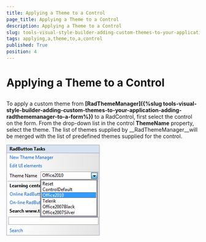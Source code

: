 ```yaml
---
title: Applying a Theme to a Control
page_title: Applying a Theme to a Control
description: Applying a Theme to a Control
slug: tools-visual-style-builder-adding-custom-themes-to-your-application-applying-a-theme-to-a-control
tags: applying,a,theme,to,a,control
published: True
position: 4
---
```


# Applying a Theme to a Control



## 

To apply a custom theme from __[RadThemeManager]({%slug tools-visual-style-builder-adding-custom-themes-to-your-application-adding-radthememanager-to-a-form%})__ to a RadControl, first select the control on the form. From the drop-down list in the control __ThemeName__ property, select the theme. The list of themes supplied by __RadThemeManager__will be merged with the list of predefined themes supplied for the control.

![tools-visual-style-builder-adding-custom-themes-to-your-application-applying-a-theme-to-a-control 001](images/tools-visual-style-builder-adding-custom-themes-to-your-application-applying-a-theme-to-a-control001.png)
